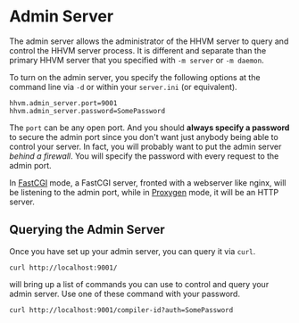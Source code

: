 # Admin Server

The admin server allows the administrator of the HHVM server to query and control the HHVM server process. It is different and separate than the primary HHVM server that you specified with `-m server` or `-m daemon`.

To turn on the admin server, you specify the following options at the command line via `-d` or within your `server.ini` (or equivalent).

```
hhvm.admin_server.port=9001
hhvm.admin_server.password=SomePassword
```

The `port` can be any open port. And you should **always specify a password** to secure the admin port since you don't want just anybody being able to control your server. In fact, you will probably want to put the admin server *behind a firewall*. You will specify the password with every request to the admin port.

In [FastCGI](./fastcgi.md) mode, a FastCGI server, fronted with a webserver like nginx, will be listening to the admin port, while in [Proxygen](../basic-usage/proxygen.md) mode, it will be an HTTP server.

## Querying the Admin Server

Once you have set up your admin server, you can query it via `curl`. 

```
curl http://localhost:9001/
```

will bring up a list of commands you can use to control and query your admin server. Use one of these command with your password.

```
curl http://localhost:9001/compiler-id?auth=SomePassword
```

